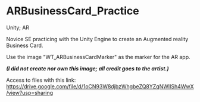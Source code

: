 # ARBusinessCard_Practice
Unity; AR

Novice SE practicing with the Unity Engine to create an Augmented reality Business Card.

Use the image "WT_ARBusinessCardMarker" as the marker for the AR app. 

_**(I did not create nor own this image; all credit goes to the artist.)**_

Access to files with this link:
https://drive.google.com/file/d/1oCN93W8djbzWhgbeZQ8YZqNWlISh4WwX/view?usp=sharing
